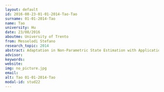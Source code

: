 ```yaml
---
layout: default 
id: 2016-08-23-01-01-2014-Tao-Tao
surname: 01-01-2014-Tao
name: Tao
university: Hu
date: 23/08/2016
aboutme: University of Trento
from: Messelodi Stefano
research_topic: 2014
abstract: Adaptation in Non-Parametric State Estimation with Application to People Tracking
advisor: 
keywords: 
website: 
img: no_picture.jpg
email: 
alt: Tao 01-01-2014-Tao
modal-id: stud22
---
```


